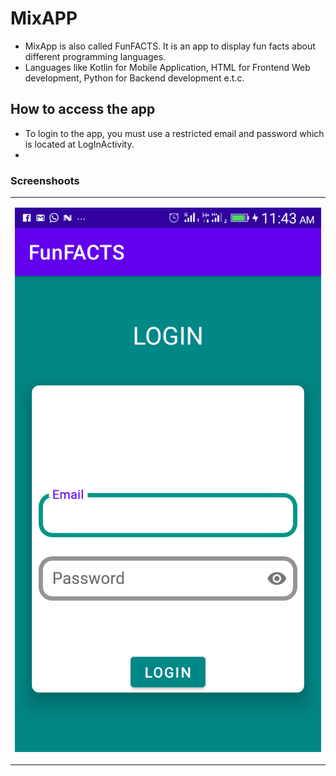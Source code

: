 # MixAPP

* MixApp is also called FunFACTS. It is an app to display fun facts about different programming languages.
* Languages like Kotlin for Mobile Application, HTML for Frontend Web development, Python for Backend development e.t.c.

## How to access the app
* To login to the app, you must use a restricted email and password which is located at LogInActivity.
* 

### Screenshoots
<table>
  <tr>
    <td>
    
   ![LongIn](https://github.com/peculiaruc/MixAPP/blob/master/app/src/screenshots/device-2021-05-03-114700.png) 
  
   </td>
    
  </tr>
 </table>

